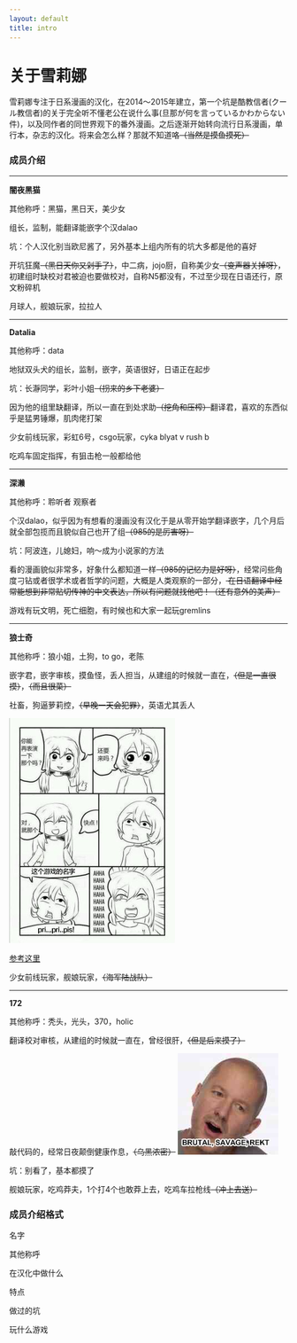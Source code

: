 ```yaml
---
layout: default
title: intro
---
```


# 关于雪莉娜

雪莉娜专注于日系漫画的汉化，在2014～2015年建立，第一个坑是酷教信者(クール教信者)的关于完全听不懂老公在说什么事(旦那が何を言っているかわからない件)，以及同作者的同世界观下的番外漫画。之后逐渐开始转向流行日系漫画，单行本，杂志的汉化。将来会怎么样？那就不知道咯<del>（当然是摸鱼摸死）</del>


### 成员介绍

------

**闇夜黑猫**

其他称呼：黑猫，黑日天，美少女

组长，监制，能翻译能嵌字个汉dalao

坑：个人汉化别当欧尼酱了，另外基本上组内所有的坑大多都是他的喜好

开坑狂魔<del>（黑日天你又剁手了）</del>，中二病，jojo厨，自称美少女<del>（变声器关掉呀）</del>，初建组时缺校对君被迫也要做校对，自称N5都没有，不过至少现在日语还行，原文粉碎机

月球人，舰娘玩家，拉拉人

------

**Datalia**

其他称呼：data

地狱双头犬的组长，监制，嵌字，英语很好，日语正在起步

坑：长瀞同学，彩叶小姐<del>（拐来的乡下老婆）</del>

因为他的组里缺翻译，所以一直在到处求助<del>（挖角和压榨）</del>翻译君，喜欢的东西似乎是猛男锤爆，肌肉佬打架

少女前线玩家，彩虹6号，csgo玩家，cyka blyat v rush b

吃鸡车固定指挥，有狙击枪一般都给他

------

**深濑**

其他称呼：聆听者 观察者

个汉dalao，似乎因为有想看的漫画没有汉化于是从零开始学翻译嵌字，几个月后就全部包揽而且貌似自己也开了组<del>（985的是厉害呀）</del>

坑：阿波连，儿媳妇，响～成为小说家的方法

看的漫画貌似非常多，好象什么都知道一样<del>（985的记忆力是好呀）</del>，经常问些角度刁钻或者很学术或者哲学的问题，大概是人类观察的一部分，<del>
在日语翻译中经常能想到非常贴切传神的中文表达，所以有问题就找他吧！（还有意外的美声）</del>

游戏有玩文明，死亡细胞，有时候也和大家一起玩gremlins

------

**狼士奇**

其他称呼：狼小姐，土狗，to go，老陈

嵌字君，嵌字审核，摸鱼怪，丢人担当，从建组的时候就一直在，<del>（但是一直很摸）</del>，<del>（而且很菜）</del>

社畜，狗逼萝莉控，<del>（早晚一天会犯罪）</del>，英语尤其丢人

![pri..pri..pis!](/public/img/pis.jpg)

[参考这里](https://www.bilibili.com/video/av14798617/?from=search&seid=17866193159675048164)

少女前线玩家，舰娘玩家，<del>（海军陆战队）</del>

------

**172**

其他称呼：秃头，光头，370，holic

翻译校对审核，从建组的时候就一直在，曾经很肝，<del>（但是后来摸了）</del>

敲代码的，经常日夜颠倒健康作息，<del>（乌黑浓密）</del>
![jony](/public/img/jony.jpg)

坑：别看了，基本都摸了

舰娘玩家，吃鸡莽夫，1个打4个也敢莽上去，吃鸡车拉枪线<del>（冲上去送）</del>


### 成员介绍格式

名字

其他称呼

在汉化中做什么

特点

做过的坑

玩什么游戏